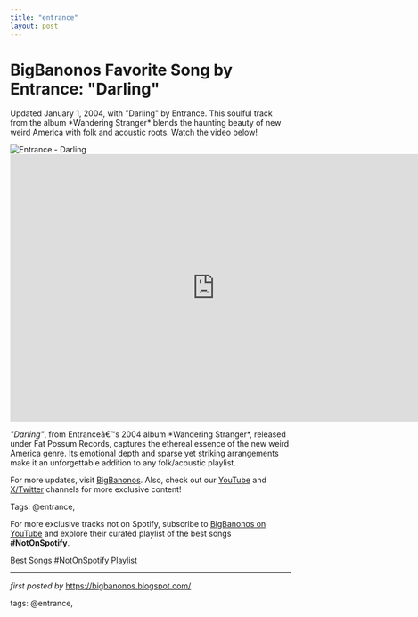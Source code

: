```yaml
---
title: "entrance"
layout: post
---
```

<!-- Title of the Post -->
<h1 >BigBanonos Favorite Song by Entrance: "Darling"</h1> <!-- Introductory Text -->
<p >Updated January 1, 2004, with "Darling" by Entrance. This soulful track from the album *Wandering Stranger* blends the haunting beauty of new weird America with folk and acoustic roots. Watch the video below!</p> <!-- Featured Image -->
<div > <img src="https://i.ytimg.com/vi/T939u9LXzbE/maxresdefault.jpg" alt="Entrance - Darling" />
</div> <!-- YouTube Video Embed -->
<div > <iframe width="733" height="480" src="https://www.youtube.com/embed/70IAhRo1cAQ" title="Darling" frameborder="0" allow="accelerometer; autoplay; clipboard-write; encrypted-media; gyroscope; picture-in-picture; web-share" referrerpolicy="strict-origin-when-cross-origin" allowfullscreen></iframe>
</div> <!-- Song Information -->
<div > <p><em>"Darling"</em>, from Entranceâ€™s 2004 album *Wandering Stranger*, released under Fat Possum Records, captures the ethereal essence of the new weird America genre. Its emotional depth and sparse yet striking arrangements make it an unforgettable addition to any folk/acoustic playlist.</p>
</div> <!-- Footer Links -->
<div > <p>For more updates, visit <a href="https://bigbanonos.blogspot.com/" target="_blank">BigBanonos</a>. Also, check out our <a href="https://www.youtube.com/@BigBanonos" target="_blank">YouTube</a> and <a href="https://x.com/bigbanonos" target="_blank">X/Twitter</a> channels for more exclusive content!</p>
</div> <!-- Tags -->
<p >Tags: @entrance,</p>


<!--Subscribe and Playlist Links-->
<div>
    <p>For more exclusive tracks not on Spotify, subscribe to <a href="https://www.youtube.com/@BigBanonos" target="_blank">BigBanonos on YouTube</a> and explore their curated playlist of the best songs <strong>#NotOnSpotify</strong>.</p>
    <p><a href="https://www.youtube.com/playlist?list=PLtuNtuTatqI0kFahUCbtbfenC_ET5O_tr" target="_blank">Best Songs #NotOnSpotify Playlist<br /></a></p></div>

<hr />

<p><em>first posted by</em> <a href="https://bigbanonos.blogspot.com/" rel="noopener" target="_new">https://bigbanonos.blogspot.com/</a></p>

<p>tags: @entrance,</p>
